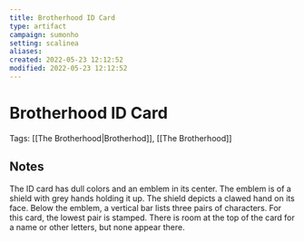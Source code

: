 ```yaml
---
title: Brotherhood ID Card
type: artifact
campaign: sumonho
setting: scalinea
aliases:
created: 2022-05-23 12:12:52
modified: 2022-05-23 12:12:52
---
```


# Brotherhood ID Card

Tags: [[The Brotherhood|Brotherhod]], [[The Brotherhood]]

## Notes

The ID card has dull colors and an emblem in its center. The emblem is of a shield with grey hands holding it up. The shield depicts a clawed hand on its face. Below the emblem, a vertical bar lists three pairs of characters. For this card, the lowest pair is stamped. There is room at the top of the card for a name or other letters, but none appear there.

